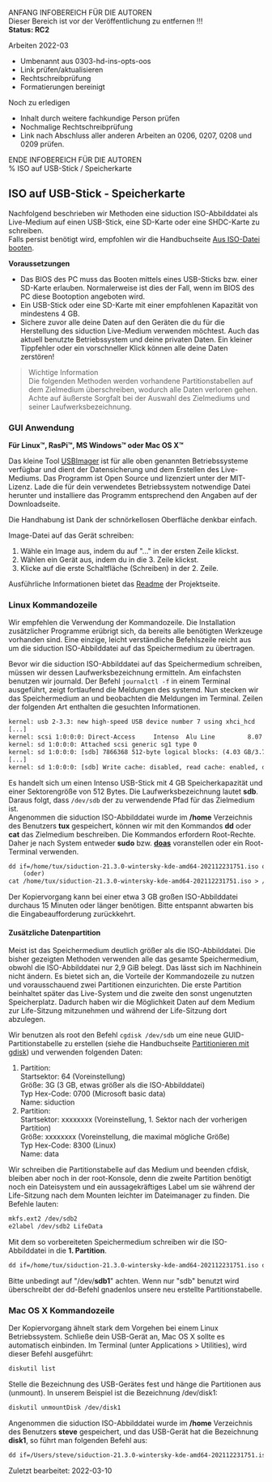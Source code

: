 ANFANG   INFOBEREICH FÜR DIE AUTOREN  
Dieser Bereich ist vor der Veröffentlichung zu entfernen !!!  
**Status: RC2**

Arbeiten 2022-03
+ Umbenannt aus 0303-hd-ins-opts-oos
+ Link prüfen/aktualisieren
+ Rechtschreibprüfung
+ Formatierungen bereinigt

Noch zu erledigen
+ Inhalt durch weitere fachkundige Person prüfen
+ Nochmalige Rechtschreibprüfung
+ Link nach Abschluss aller anderen Arbeiten an 0206, 0207, 0208 und 0209 prüfen.

ENDE   INFOBEREICH FÜR DIE AUTOREN  
% ISO auf USB-Stick / Speicherkarte

## ISO auf USB-Stick - Speicherkarte

Nachfolgend beschrieben wir Methoden eine siduction ISO-Abbilddatei als Live-Medium auf einen USB-Stick, eine SD-Karte oder eine SHDC-Karte zu schreiben.  
Falls persist benötigt wird, empfohlen wir die Handbuchseite [Aus ISO-Datei booten](0302-hd-ins-fromiso_de.md#fromiso).

**Voraussetzungen**

+ Das BIOS des PC muss das Booten mittels eines USB-Sticks bzw. einer SD-Karte erlauben. Normalerweise ist dies der Fall, wenn im BIOS des PC diese Bootoption angeboten wird.
+ Ein USB-Stick oder eine SD-Karte mit einer empfohlenen Kapazität von mindestens 4 GB.
+ Sichere zuvor alle deine Daten auf den Geräten die du für die Herstellung des siduction Live-Medium verwenden möchtest. Auch das aktuell benutzte Betriebssystem und deine privaten Daten. Ein kleiner Tippfehler oder ein vorschneller Klick können alle deine Daten zerstören!

> Wichtige Information  
> Die folgenden Methoden werden vorhandene Partitionstabellen auf dem Zielmedium überschreiben, wodurch alle Daten verloren gehen. Achte auf äußerste Sorgfalt bei der Auswahl des Zielmediums und seiner  Laufwerksbezeichnung.

### GUI Anwendung

**Für Linux&#8482;, RasPi&#8482;, MS Windows&#8482; oder Mac OS X&#8482;**

Das kleine Tool [USBImager](https://bztsrc.gitlab.io/usbimager/) ist für alle oben genannten Betriebssysteme verfügbar und dient der Datensicherung und dem Erstellen des Live-Mediums. Das Programm ist Open Source und lizenziert unter der MIT-Lizenz. Lade die für dein verwendetes Betriebssystem notwendige Datei herunter und installiere das Programm entsprechend den Angaben auf der Downloadseite.

Die Handhabung ist Dank der schnörkellosen Oberfläche denkbar einfach.

Image-Datei auf das Gerät schreiben:
1. Wähle ein Image aus, indem du auf "..." in der ersten Zeile klickst.
2. Wählen ein Gerät aus, indem du in die 3. Zeile klickst.
3. Klicke auf die erste Schaltfläche (Schreiben) in der 2. Zeile.

Ausführliche Informationen bietet das [Readme](https://gitlab.com/bztsrc/usbimager/-/blob/master/README.md) der Projektseite.

### Linux Kommandozeile

Wir empfehlen die Verwendung der Kommandozeile. Die Installation zusätzlicher Programme erübrigt sich, da bereits alle benötigten Werkzeuge vorhanden sind. Eine einzige, leicht verständliche Befehlszeile reicht aus um die siduction ISO-Abbilddatei auf das Speichermedium zu übertragen.

Bevor wir die siduction ISO-Abbilddatei auf das Speichermedium schreiben, müssen wir dessen Laufwerksbezeichnung ermitteln. Am einfachsten benutzen wir journald. Der Befehl `journalctl -f` in einem Terminal ausgeführt, zeigt fortlaufend die Meldungen des systemd. Nun stecken wir das Speichermedium an und beobachten die Meldungen im Terminal. Zeilen der folgenden Art enthalten die gesuchten Informationen.

~~~txt
kernel: usb 2-3.3: new high-speed USB device number 7 using xhci_hcd
[...]
kernel: scsi 1:0:0:0: Direct-Access     Intenso  Alu Line         8.07 PQ: 0 ANSI: 4
kernel: sd 1:0:0:0: Attached scsi generic sg1 type 0
kernel: sd 1:0:0:0: [sdb] 7866368 512-byte logical blocks: (4.03 GB/3.75 GiB)
[...]
kernel: sd 1:0:0:0: [sdb] Write cache: disabled, read cache: enabled, doesn't support DPO or FUA
~~~

Es handelt sich um einen Intenso USB-Stick mit 4 GB Speicherkapazität und einer Sektorengröße von 512 Bytes. Die Laufwerksbezeichnung lautet **sdb**. Daraus folgt, dass `/dev/sdb` der zu verwendende Pfad für das Zielmedium ist.  
Angenommen die siduction ISO-Abbilddatei wurde im **/home** Verzeichnis des Benutzers **tux** gespeichert, können wir mit den Kommandos **dd** oder **cat** das Zielmedium beschreiben. Die Kommandos erfordern Root-Rechte. Daher je nach System entweder **sudo** bzw. **[doas](0703-sys-admin-doas_de.md#doas---alternative-zu-sudo)** voranstellen oder ein Root-Terminal verwenden.

~~~txt
dd if=/home/tux/siduction-21.3.0-wintersky-kde-amd64-202112231751.iso of=/dev/sdb
    (oder)
cat /home/tux/siduction-21.3.0-wintersky-kde-amd64-202112231751.iso > /dev/sdb
~~~

Der Kopiervorgang kann bei einer etwa 3 GB großen ISO-Abbilddatei durchaus 15 Minuten oder länger benötigen. Bitte entspannt abwarten bis die Eingabeaufforderung zurückkehrt.

#### Zusätzliche Datenpartition

Meist ist das Speichermedium deutlich größer als die ISO-Abbilddatei. Die bisher gezeigten Methoden verwenden alle das gesamte Speichermedium, obwohl die ISO-Abbilddatei nur 2,9 GiB belegt. Das lässt sich im Nachhinein nicht ändern. Es bietet sich an, die Vorteile der Kommandozeile zu nutzen und vorausschauend zwei Partitionen einzurichten. Die erste Partition beinhaltet später das Live-System und die zweite den sonst ungenutzten Speicherplatz. Dadurch haben wir die Möglichkeit Daten auf dem Medium zur Life-Sitzung mitzunehmen und während der Life-Sitzung dort abzulegen.

Wir benutzen als root den Befehl `cgdisk /dev/sdb` um eine neue GUID-Partitionstabelle zu erstellen (siehe die Handbuchseite [Partitionieren mit gdisk](0313-part-gdisk_de.md#partitionieren-mit-gdisk)) und verwenden folgenden Daten:

1. Partition:  
   Startsektor: 64 (Voreinstellung)  
   Größe: 3G (3 GB, etwas größer als die ISO-Abbilddatei)  
   Typ Hex-Code: 0700 (Microsoft basic data)  
   Name: siduction  
2. Partition:  
   Startsektor: xxxxxxxx (Voreinstellung, 1. Sektor nach der vorherigen Partition)  
   Größe: xxxxxxxx (Voreinstellung, die maximal mögliche Größe)  
   Typ Hex-Code: 8300 (Linux)  
   Name: data

Wir schreiben die Partitionstabelle auf das Medium und beenden cfdisk, bleiben aber noch in der root-Konsole, denn die zweite Partition benötigt noch ein Dateisystem und ein aussagekräftiges Label um sie während der Life-Sitzung nach dem Mounten leichter im Dateimanager zu finden. Die Befehle lauten:

~~~txt
mkfs.ext2 /dev/sdb2
e2label /dev/sdb2 LifeData
~~~

Mit dem so vorbereiteten Speichermedium schreiben wir die ISO-Abbilddatei in die **1. Partition**. 

~~~txt
dd if=/home/tux/siduction-21.3.0-wintersky-kde-amd64-202112231751.iso of=/dev/sdb1
~~~

Bitte unbedingt auf "/dev/**sdb1**" achten. Wenn nur "sdb" benutzt wird überschreibt der dd-Befehl gnadenlos unsere neu erstellte Partitionstabelle.

### Mac OS X Kommandozeile

Der Kopiervorgang ähnelt stark dem Vorgehen bei einem Linux Betriebssystem. Schließe dein USB-Gerät an, Mac OS X sollte es automatisch einbinden. Im Terminal (unter Applications \> Utilities), wird dieser Befehl ausgeführt:

~~~txt
diskutil list
~~~

Stelle die Bezeichnung des USB-Gerätes fest und hänge die Partitionen aus (unmount). In unserem Beispiel ist die Bezeichnung /dev/disk1:

~~~txt
diskutil unmountDisk /dev/disk1
~~~

Angenommen die siduction ISO-Abbilddatei wurde im **/home** Verzeichnis des Benutzers **steve** gespeichert, und das USB-Gerät hat die Bezeichnung **disk1**, so führt man folgenden Befehl aus:

~~~txt
dd if=/Users/steve/siduction-21.3.0-wintersky-kde-amd64-202112231751.iso of=/dev/disk1
~~~

<div id="rev">Zuletzt bearbeitet: 2022-03-10</div>
